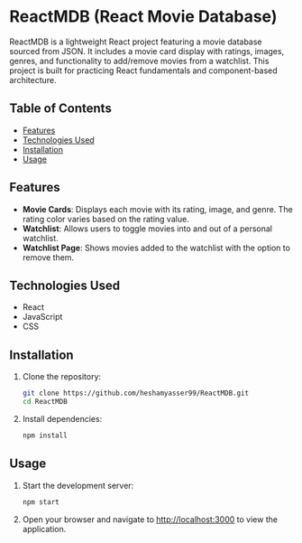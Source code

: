 # ReactMDB (React Movie Database)

ReactMDB is a lightweight React project featuring a movie database sourced from JSON. It includes a movie card display with ratings, images, genres, and functionality to add/remove movies from a watchlist. This project is built for practicing React fundamentals and component-based architecture.

## Table of Contents

- [Features](#features)
- [Technologies Used](#technologies-used)
- [Installation](#installation)
- [Usage](#usage)


## Features

- **Movie Cards**: Displays each movie with its rating, image, and genre. The rating color varies based on the rating value.
- **Watchlist**: Allows users to toggle movies into and out of a personal watchlist.
- **Watchlist Page**: Shows movies added to the watchlist with the option to remove them.

## Technologies Used

- React
- JavaScript
- CSS

## Installation

1. Clone the repository:

    ```bash
    git clone https://github.com/heshamyasser99/ReactMDB.git
    cd ReactMDB
    ```

2. Install dependencies:

    ```bash
    npm install
    ```

## Usage

1. Start the development server:

    ```bash
    npm start
    ```

2. Open your browser and navigate to [http://localhost:3000](http://localhost:3000) to view the application.
